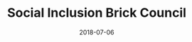 ---
layout:     project
category:   project

title:      Social Inclusion Brick Council
headline:	Twin Towns - Transfocality Project
date:       2018-07-06
preview:    /images/2018/07/SIBC.jpg

direct_url: http://sibc.org.uk
---